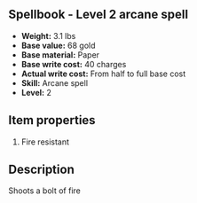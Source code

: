 ## Spellbook - Level 2 arcane spell

- **Weight:** 3.1 lbs
- **Base value:** 68 gold
- **Base material:** Paper
- **Base write cost:** 40 charges
- **Actual write cost:** From half to full base cost
- **Skill:** Arcane spell
- **Level:** 2

## Item properties

1. Fire resistant

## Description

Shoots a bolt of fire

